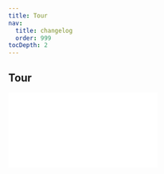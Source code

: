 ```yaml
---
title: Tour
nav:
  title: changelog
  order: 999
tocDepth: 2
---
```


## Tour

<embed src="../../packages/tour/CHANGELOG.md"></embed>
